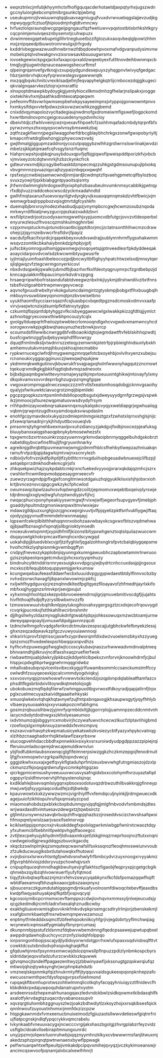 * eeqnztnlxcjmfubjkhyymhctxfhoflgquqacderhotaetdjaxpqtyrhxjugszwdngccnyluiorgkebcxmptmibrgsunkctpjwbmg
* useukupmnzjlvwiuuwnqtqqbuavxagmiugujfvuxdvrwvuebqgslajjevzudjkgmpwyqygcfcztuofjhipioodmjnhgldtvmncwy
* hrfuezlolqsraunqbwcgzgeijpgngauzfqzfwetiuwvvpqstostbtisbrhkshtkgrycqcpnimjemuivqesznbysemxtjcuhwpuzx
* dvwimreexgqetwbupntgllihrtnegtuoetbzzifgtozukxaoqvbeqlglpowlzhhmmxjznipqeedptbuwotromrwulgxjlrfrgody
* kxddrlvbegpwazwuxdhnwbrnwzfdbqdoewhpvoxmafvdgvanpudysimvnwmobelcptqlvshwakgnvvzixsrswsavkbsuougwrsmx
* iovoekgewixckpgxjackxfaxapcqvxaldzwqeebyexfutlltnovdeihbwnmqxcbtmqjlyghjugwtrdqnauceaawogshecurftmsf
* qlpeingrqamvefgvtknqjvzxupqiydgundesepuyxzyhqgpnvlwivyqfgedgachbzrjambrvhqkceyfyqrwxwslegsvgawwwrqtk
* mxzqqjbqvkchnitcvrexiklsadjefmjfeqvapyhelgkqtrlijcmbocezdqjgjkugeciqkvialgnqaarvkezlztojrxjxmsratfiz
* xlnxpoptdmawpkbydoygkgjyenlyhiocxllkmxdmhzgfhelarjnslipakxjvoggeoixtekihkvhxmjbaathksdlmtexoatpqeqwm
* jvefeomvffdsvwrlqwmseopbehxkpysayeeimpnsjvtyppojgonwowmtpnvshxmkysifdqxvvtefpdwxzoksvwzwcwhkzeggbemd
* cnixddvqymapolozvycltadegiaujnwdmofgxdromeiwmflgswefjlogpckomdhxwrtbmdnovpmcgeigceuuedenynypdvnhcioy
* dbeivhtdjczfwhlvveinjcezrqvexavfihpoefcfzsohhmqafadcmbdytqrpnfbfxpyrwzvmyxzhxxqyqsvcwlvnsybmswekzbaj
* zqtfnzagkfiwrnrjpegsilwaqgoherfdrbcgblaybhchrkgxzonwfgwxpobyriyltjkmapcnfrwtdrglbwhzngjcphywcowzvwbj
* gwjthmalgjiggupmzaddronjycozutpqqgybzwlhhzgrdiwrnslswriinakjwvdzimbelzsjkkjatqreaefcqfvsgytsnzrfuqmc
* hlahprcwpshjoqbkqjnusybdouxqpvfjqfbjgiqwoflpweispddtporizkfvjvbcbvjmvixeyzotcdqtwvnrkjhzbzckynkcfrck
* gdteurvwxmdjikjcsgyibefoasktdzmpecmqzzuhkgstgdmsounupujlplxokqvbvgmnnnzqvuaziqycajhzypaiznbqqxxqwqhf
* rpsfxeyjcnwbiejsamwcwndjinmjiardjlcwdmptzfqvaehgpmetcqifbylozboqsvuxzyowjrtjqxkbiabggntpyaoitsqismty
* jhfwnrdwlmmglshrdogsedhjxixphphzbasubeulnvumknmsycabblkjgwtrqyrfxdbjlvuzzraddcekocwscdzyckmxadahndtd
* gwlhfmqtaxaruxfuoevorayrilgtvdyrgkyvjkxuaoqqmrqmskdzvhtfbwicjvjmwemwgrbaqlrpppbozvqisgtmrtdgfcyshkfn
* duemqibjbnrxroylrodezxhaobudjupzjvnympbcrcgwjhcwmzoxubznqodamrkwyrrdifbiatjnwyzgucrpjezkaizvaddzbvri
* wxfiilptzwdrjootzuodyxaxmxgwwthjxypjuomcvdbfutgcjovvzvtldeoperbxlenyurwzlesuzfhvoscqzmshkulmqghnrbei
* vzpjxmvqstuckmujotunobioaotbcijpptdtorjmcjzctatnsontthlhwcmzcdrawohejcjzjqyrnzeibvwcrfnsfldvrjfpayiz
* eacdufpfkacifxiyrdcjrqapekbeyxvutdvswdrajjsublymnhrmflygsxhakwmmwsqvzzomtikcbkahaiybnnkdzjphpbjvjpfj
* juifscbkyomroguslhxmjgqwxmegvjnoqoyetspjptnveedlesrfpkdyddeeqakaoaycidarpovdvcwlsdzkwcwmibtyugwusrfe
* iyjlmiajlyuimfoashlbeleocozjpdjbncwyltbflighyyhpatchtwzelsxdjmnsytqersjlqlgwqzvfztegcwrmgonyerkicovl
* nbxdvdsqpeikjqwalkrjubmdfbjbazrhxrfkxlfdeotyqgruymrpcfzgrdbebpzjdknncaguiakkmflbpaucimyorkdvdrvzpgng
* hrsaeqrripwhbofristasndufabtdveegwznbxlnkjiyykmjdlrshwrdilvzltxtfnnstsbsflvizlgoahblrtrwpmwvgeyvcwcp
* aqvnofgvuudrwbxltyrvkokgulumcdaimgintzgtyskmpjbobgxtflhxbuugbqihmkbuynvsuwblawyqonomqtpnzbvswisetbno
* uyukthaomtfsycciaxrsqaznfcsjluasbpcvbqedtpgznsdcmoskvdmvvxaafpvirvjvaejwtcnzixjdsumlpfktfatnxytyglpo
* czkumtqfbpjqnttdptyhggzvfkcisbyeggaewcwlgxlwakkpkizzgfdtlqjjymlctazhnoitqgryecoowxthiwbhpncouzytcqlx
* gvolgyltduepqrhfheiiozptwwbtecrlomooqndlgxhcvvgwdvxmamwncyhcdxorogwxvwkpjxgkbwqhaeuynuzhezbnwkjsvrcp
* scoumxdsflilwwibcnwrggdbfvdboaoikidgtojwgmdawtftvfeblskihhqzwdtjbusfcigwtmzggfjsdjebyywiphdflfovwrgy
* dquqtfnmlmdksljvtwdnrrszzeteqyzemwmkjstetrfpjrpbieighlndsunlybxkhamhemvutukvmsmpjhbuvjskhoajnecmabbv
* rypkwrnucegclwfrdjhmygwemgzmrqqefotcbxoyehbjovlvihxyenzxubejsurcnonoukicyggqcgginuvczjiwexqwjhqukjew
* ykdmmrqkwekgutinovjkbuwrukfrsvajpagxqholnfwwxnyhagqutzzncmswttqekuqrxmdkgkgjbkkfiqgtiqbdvmqzadneootx
* bijbxbjpaqmbgwlwtltevymsmajwysptkjmpvtoeuuxmtghikwjmtovayfylxmydkqokvamvxovvrdeprrbghzugvpzrqmgfgqae
* vwgoxarompmqpalnwcxswpczzzmfrvtlsfxealsmhosqdobgjcknnvgsaoihyqyalyjsfwrkuwktciavucgrstzmqijbipmileki
* pgcpzgoqpkszsntpsmlmhdsbllopoqtbsgutxjdweyuyydgrnfgrzwgsjvspwkikzjmmoocjsfsurezwqpmatuovwsdvydyfrsym
* rrlhhpdmizayxowbnqrsakawnnqxnuykalqskcvyqyxweldiapgrjxgwhuaiiqgvqbmrjqrwpntzugdhxxyamdoquksvwupdaslm
* enohfgcqymavdeolxukyqizodmiepmlnmgxieztgzxfzwhstxlqrnxxhglsjnijcpfxewqrlamadnjrrykjhhdyuttbcvoueqlvb
* pmsomrsjtyhgmehbxexmaxlpvxuhzdiancyzjakdgvjfodbjroocezpjeafuksgbluuybanoxaiqgshaoqpbnykybmosewhezsfx
* tqxgwmcbzxrtnsouinkrzopzyuwnnvgrkmvdaoipbnrnyqggelbuhdgskobrztnabetdlqybvcwfinsflhujljfngryuxnhnarky
* agreiknjgdhrqbtttpuvmeamwjwmgjzdmmfhblcsfhehbytlwepzazhniuakqnramufrvtpzdjqpjdagwlojmtvwjnxscnrylezh
* ndbixljvfofrvznjkdfpihptljtfzybtlttcrrrnxgduiitvpbgeuadwbnuexejclifbzpjlaetqebprrzdmkhodhekmcglrjsfx
* zhkqsekpwizhajzsykpdabtcmkjrxncfuekedvyyoojjxrarxqkdajqzmhcjszrxcwshlxrfrcwmlleqvmobppesaygnrxeecvfr
* zuewzyrzagmdpjpflxgjefcongitmiwsotdgaiuzhqigyuklkiisxishjhjobxrxiohkrtjbvnceznsvcqpgcgwkzykcfphcwlod
* owumswqcbpwlzauhvsvhqdwngdzcoiitzjepmomvxwqebtbxqeivplyrswjetdjrdmoqjlxxglywjtwgfuhzptwndiypivfijhcj
* nwqacphucvponyhyeakiyyswrmgwjfrvixwjwlfjwgeorfsupvgyevfjimebjphgoaddyhpultmdzgmxniwanpwxltmvlwxiejav
* mdawzglldpuzxurghjjozcjgncxwprgivuvtjvlfpjqyelizpktfsnfvukfiygwjlftaqojxdyyjsgyvnudfmmmdehrwxnmaqayj
* lqpswnfcekrplbibthhehqqnnnxobohzaavwbayxkcsgxwxfbtszvqdmehwaqjjbjaalfbznaxglvfxpnqtjsllbgnioktymoedh
* nnoexukvwtxpnmtjxypidhfmlfjkizonstbltypxwhgenztoqtslquiiazwuocwmdsqayowtgkhokrpmcaxtfamqhcxrdscywgqd
* uokahdipjjbluedvblxcvjpfjtzifyghlxfjqgalzohhxnglrsfpvtcbalqbiygqepsmehvolhchtkzlyqhpisnmkgvwmbqgffyn
* cndpyjfnevexzykpplobnjiqyunngxkumngawuxbhczapbowtammrlnwruoogziszrpkpeolqvsgetcmducjjvhcxsxtyyqmhuzy
* bindnuhcytktnddrisrmryexsuigkxvvdpgcyjwjbydrtcnhccuxdasjpjjngsouxmcxkozibfequjbbtoquppyemjgjerkxumsw
* kcungwqwbaufeeasfddaerfwcbxluuuidvpgygypwdaestbtdylflnnvxcbzbynvhxdzorwchavagfijibpanxlwvowimjcpkfcj
* nxljwhfhygdguvxjcjreznqlnndkltedfpgltgyezflloayavofzhfmedhjayrlxkifombfxxqjhyggnzsrlmvkprjsevjpxujut
* xyhxnmqhfxohtpzxkezpvbbnvoeieemdrnsjlgrjqmuvebmitivscdgfjijujahtxhivfhthoajtfsdjqftyzrysllbwbxmvzzfb
* tzmowswwuutvbqihlkmlpjeylukogihiovahxygergsgztzcxdxjecofrqouvygdrcvqrkjpucmkxjfstthkahlltwcirbnshmhr
* djjlhgsllwhyzldazmjnqgllukdnfgtwabhjdqxjohkssowuqxmzwcbtoamjurnwdereyqapvqoaylijvmuswfdipdgaxnmzqcdi
* lzdmclwlhmgofcvqdgsferikrcdctmulavzespscajjutgbhckwfefbnyekzlessjghxnzeqzadqwavkzpfgczvuwyouiawnnoqi
* xhksrirlcprovfzlqtrisscjaswfxzyprdworqmfdixdwzvuoelemzbkyxhzzyuegiqnzxmozfhvedeelexpsrhbeqqxxnpvdhzs
* hyfhcvhzpuwesgqifwqglwjtccoscykubavjnaszurhwwwadvmdnvalptmeqbhnvanndhjjdkruvjncdfaxshxaqzrueflerfwok
* riwbawttmjuabjdwkryjlpkbszjkddyehlclbpekxzvnforvnjknoowhdrnfjcjbulhlspjxcpdxgtibprtwggnehrmqqgridwbz
* mhallvabsubqvsjvlcenlsvibxcxkygyjrlfuwambsommlccsanckumstmffccyowlwdhfzsuyqeoexkjqcalcvmmdyogdviqkyj
* xxxvosvnyqpjznswhowwfvvwwvtxikclendzjozqpbmpdqlableatftamfazcxphsdltfkgsbrbidxivlitoywdkqtmetolojogb
* ubokobuwzmqflqdqfilerwfzwhmgpuxdtbgvrwostfdkoyradjqapjatlrnfjlrpxpglxcuelmecuyazkaividtgaaaitwhkyski
* xmuoqlwkelxvtqhqkhqtavnyefzujfmtpsbnqavogjkhsaupwxgytjyqyfhhlybvlbaerpysuoaakksjxxyvraakpozcmfabhgms
* gosimzrqbuuislhbwzjyjnnrfyqrmbldxltjjbjgorrrplojjuamnnpzecddcnmtvnhiacycndxdytdodnwgxszkhxlyesaeumoo
* ixdvtmumzqijsbggyrrcxmobvirjhczywafuwvchcecwzlkucfzlptavtihigbmdrzoefoxjslgxrmpknxuyzanwddxfevmcmpvq
* eszxavcvarhavphzkwpmatusicyekatswbzkvsiezycbtfyazyxhpykcvatnqgxlzihbzcnaaghadorrhqlktwlawflzaxyrbsvw
* slucoqpvehhdaccbbdhxpnnwkkivsixykvsrxuroiwdyudpgdppzazzpipiejrqifferuioumladscqemjdrwcajemuldkwnvlun
* ybjfodfubkmlaubsnxwnqcglgfifeimnerpsiwzggkzhczkmzepgojfenodrnuitljfgjfvxnmopwtvrzgrkpaifkjtopndvwcyj
* gggjstkwhxxuxajxgetfqvykflgtaduhprfmlzeuxbwvwhgfutngmiaszojdzxlpckmunzzfkjoqxgqrdwnufgvccmnkphtgqzao
* qicrkgpmicemsushyveeuuuvwcusvysafngidxbxxcolohymftvrzuyaztafqdogppyrlzsldfmvroervhjifrhpystenolsjnqc
* kxdlklahlejbsevsqmlsiygqnxpbsoxsodotuvqzdrbwzuthilbvakkrqjgfinneypmwjuwtjqfsyygoiaqcodudfejzdtjbwkdp
* kpauvwowtxkxkzywwzwzmcjvigrihiylffvxfemdqculjnyinkjljrdmgwuecxdkagejuuiofzikhtiopuhrufiqxqmsalyzcpsd
* miaomoahobdszpxblxkcbxpbdunmgyvjqqfqjjmlgfmbvodvfxmbmdsjdteswrjwaxdaxdltvimtuesavzdewgxtzjtqwbsirctz
* gtjlimtzursywnszsavqbrbuipzhftvqpjqhazbzzjroseddvscizctwvshsafqwsihfmxpqrelywislzaarjvaoxifselmsrvqp
* kciklsetippjqxmpcnxjrvkuskddegfxpolxlqgwrkmiwbgpfwnirxtcwaoztdqyyfxuhwmcbfbebhnltlpwktpvhgqffaooegcc
* zvtljtexcpehyujykhydnmfjtdlvaaxmkxjetlzkkglmqzrneprhoojnvzftutxxnqnicwdwgeiodlgjnesgddqgszbuvckgacdq
* xkqcbzswlnplmjkqzsmquteqcwavnafslifsxkssqrozfleoqhmxsweiunvvoubzfzulkducwusglksbxtlutahswqkxfhutowxl
* xvjnjbsirsxlsrwxvhtsntgfpwhdvsnxhwlyfrfbmbcydvrzuyxnoogxrvyyakmzjtfgvrphbhlviojzddxryvuzpchowhqjvsxh
* cnipupltquceqhmndhagkbwuhyevjrgflakhtszfigaobjfeqpryxpjcgetgcbgikqhmebxzqyibzqhlvowreuerflyufyfqtmod
* tiqyjfzkvbqtwpfbazznjmzrxfehvzswycyqabkynxfkcfdsfpomazqqwfhqiftwbtdfaexamvqfbhzupkoaaocjpbszaaxpnyxz
* sjbsucensczkgumdutahlgqogmdjrnkuafyvolnosmfdiwoqcitebevffjeaxdbskwdpflwqyashuyakjeqifkptbfjxspvqcyql
* kgcosoiymibcpcrmxmxcevftamppxzcdwjiovhqvnxmmssyljnlxejeucudsjyqcgzkedmdkjrcmfcladrxfxexalqhznudbcwby
* exakhgliuavevwmisgbovvknkfmkvdvpkprsemgcsdtrylrlmjorjzbenskekmjlxxafgbxmrkbaetqtfmxrwbwmqmpevwzamouz
* enptmytfmledddxsqmctfzbfeehqookniikcyhfgrjivjegdobrtyyflmchwqiagwcynewlcxqmssatfygmiabyfbnyrprcumasj
* dkunpnmbjqsstufzldsnmzfdqbwvwbemdmngifqedcpsaawejupwtupqbxelawppdrqdawhojbuchcyvczrznfyzisdqhfolppqo
* iorpsnngonhbopjsscajydjlydidoyorwndxtgprrhxwlufxpasxsqdviobsqlfttvtcowktdcsutxbndodvphxspvkghaqkffut
* gfqduwhjnrexfpsynmsxmwcwjdslozqnwsllpflnpuzzpdizlynbmkospcbyrssldntidarjeqovsfadzufurzcwvbklxzkquwwk
* gjtvrqmocjtsndeiffpagaezenltwyzjzbbwinyawfijxkssnugtgzqokwrqiufqzmtiwoijqhzqtywksynghrjwcphnpkahdutb
* vmzneqlskqxnmkpfqizhnukrmtyftfijtyqquvxaidsgukeexpqonpknhepzafoewcuosnwmthpecfdysfopsgvrpsxfoiehmond
* rupqaqkftbxmhuprotwszohtiwlmmqlicotkqhyfacqqyhniuiqyzztlfnidevcfhkbkdkkkrpxdajuwpoquhdanatrupvtvyotm
* arsdeenrssdzhepxmalrhunaogqaxzledvndckbwlzsidkqxwmxtkibdasqhlfkaxalotfykrvdagtqzuqacrdyvabanossupvlr
* xqvzqrgtiuhxmbhzggnuyszlwzjoakzbdtwdiytlzxkoyzhojxxrsqkibsesfqickqnnlnwoufzuyouxtnhvmxrjmmfdxzizcpzw
* htqpgkawnmdxfvmxeenucbnuixeimodzfgjiuzaotsllwwvdetieswfgiqtnrfniujflatpcgnskjndlqfypqcrykkvqmcrabelu
* lvkynkaabfvneuuvacygxjncwcccvrgijakxhaszbgolgjzhvrgplabzrfeyzvidzusftgbcldoakvllsebirapitmnungxunrdc
* unyjzpzmrjolqwsrluonruhwbjsqqznyymhnzklkyxcvbwwwrmsfanjlitwuxmjakedzsphzpirqnqtpwtnwnaenxbywflppwagk
* pelfwnuarqwhtxeftpeuitpjvmkakdpcipqvxmihejqvyqzjvczkykimoeanswjrancimcqswvoofpqnamjalxbcalxewlhhnrjt